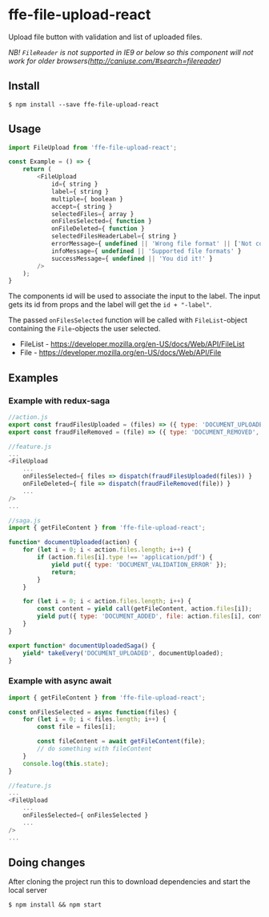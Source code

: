 # ffe-file-upload-react
Upload file button with validation and list of uploaded files. 

*NB! `FileReader` is not supported in IE9 or below so this component will not work for older browsers(http://caniuse.com/#search=filereader)*

## Install

```
$ npm install --save ffe-file-upload-react
```

## Usage

```javascript
import FileUpload from 'ffe-file-upload-react';

const Example = () => {
    return (
        <FileUpload
            id={ string }
            label={ string }
            multiple={ boolean }
            accept={ string }
            selectedFiles={ array }
            onFilesSelected={ function }
            onFileDeleted={ function }
            selectedFilesHeaderLabel={ string }
            errorMessage={ undefined || 'Wrong file format' || ['Not correct 1', 'Not correct 2'] }
            infoMessage={ undefined || 'Supported file formats' }
            successMessage={ undefined || 'You did it!' }
        />
    );
}
```

The components id will be used to associate the input to the label. The input gets its id from props and the label will get the `id + "-label"`.

The passed `onFilesSelected` function will be called with `FileList`-object containing the `File`-objects the user selected. 
* FileList - https://developer.mozilla.org/en-US/docs/Web/API/FileList
* File - https://developer.mozilla.org/en-US/docs/Web/API/File

## Examples
### Example with redux-saga
```javascript
//action.js
export const fraudFilesUploaded = (files) => ({ type: 'DOCUMENT_UPLOADED', files: files });
export const fraudFileRemoved = (file) => ({ type: 'DOCUMENT_REMOVED', file: file });
```
```javascript
//feature.js
...
<FileUpload
    ...
    onFilesSelected={ files => dispatch(fraudFilesUploaded(files)) }
    onFileDeleted={ file => dispatch(fraudFileRemoved(file)) }
    ...
/>
...
```
```javascript
//saga.js
import { getFileContent } from 'ffe-file-upload-react';

function* documentUploaded(action) {
    for (let i = 0; i < action.files.length; i++) {
        if (action.files[i].type !== 'application/pdf') {
            yield put({ type: 'DOCUMENT_VALIDATION_ERROR' });
            return;
        }
    }

    for (let i = 0; i < action.files.length; i++) {
        const content = yield call(getFileContent, action.files[i]);
        yield put({ type: 'DOCUMENT_ADDED', file: action.files[i], content });
    }
}

export function* documentUploadedSaga() {
    yield* takeEvery('DOCUMENT_UPLOADED', documentUploaded);
}
```
### Example with async await
```javascript
import { getFileContent } from 'ffe-file-upload-react';

const onFilesSelected = async function(files) {
    for (let i = 0; i < files.length; i++) {
        const file = files[i];

        const fileContent = await getFileContent(file);
        // do something with fileContent
    }
    console.log(this.state);
}
```
```javascript
//feature.js
...
<FileUpload
    ...
    onFilesSelected={ onFilesSelected }
    ...
/>
...
```

## Doing changes
After cloning the project run this to download dependencies and start the local server
```
$ npm install && npm start
```
